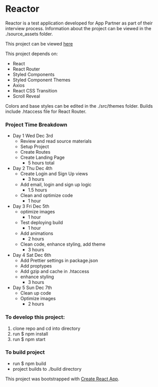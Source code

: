 # Reactor

Reactor is a test application developed for App Partner as part of their interview process. Information about the project can be viewed in the ./source_assets folder.

This project can be viewed [here](http://reactor.kurtpetrek.com/login)

This project depends on:

* React
* React Router
* Styled Components
* Styled Component Themes
* Axios
* React CSS Transition
* Scroll Reveal

Colors and base styles can be edited in the ./src/themes folder. Builds include .htaccess file for React Router.

### Project Time Breakdown

- Day 1 Wed Dec 3rd
  * Review and read source materials
  * Setup Project
  * Create Routes
  * Create Landing Page
    - 5 hours total
- Day 2 Thu Dec 4th
  * Create Login and Sign Up views
    - 3 hours
  * Add email, login and sign up logic
    - 1.5 hours
  * Clean and optimize code
    - 1 hour
- Day 3 Fri Dec 5th
  * optimize images
    - 1 hour
  * Test deploying build
    - 1 hour
  * Add animations
    - 2 hours
  * Clean code, enhance styling, add theme
    - 3 hours
- Day 4 Sat Dec 6th
  * Add Prettier settings in package.json
  * Add proptypes
  * Add gzip and cache in .htaccess
  * enhance styling
    - 3 hours
- Day 5 Sun Dec 7th
  * Clean up code
  * Optimize images
    - 2 hours



### To develop this project:

1. clone repo and cd into directory
2. run $ npm install
3. run $ npm start

### To build project

* run $ npm build
* project builds to ./build directory

This project was bootstrapped with [Create React App](https://github.com/facebookincubator/create-react-app).
